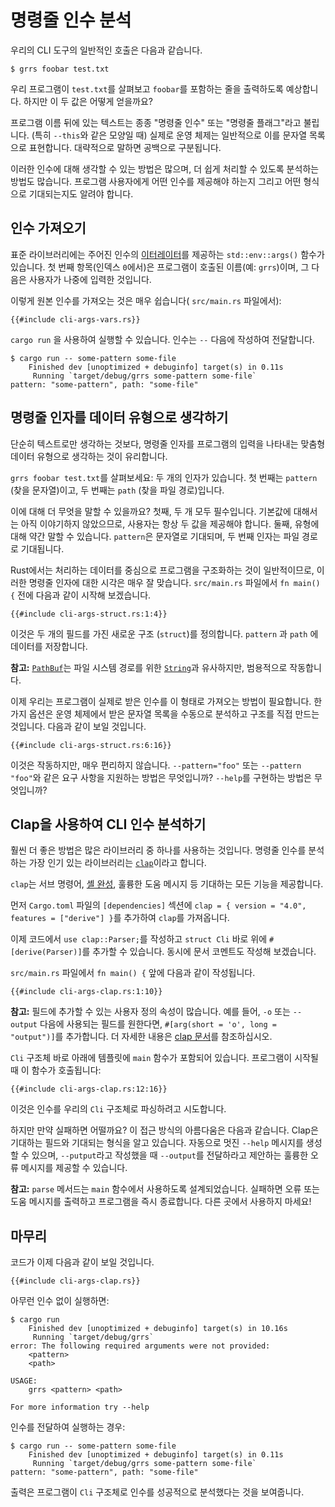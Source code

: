 # 명령줄 인수 분석

우리의 CLI 도구의 일반적인 호출은 다음과 같습니다.

```console
$ grrs foobar test.txt
```

우리 프로그램이 `test.txt`를 살펴보고 `foobar`를 포함하는 줄을 출력하도록 예상합니다.
하지만 이 두 값은 어떻게 얻을까요?

프로그램 이름 뒤에 있는 텍스트는 종종 "명령줄 인수" 또는 "명령줄 플래그"라고 불립니다.
(특히 `--this`와 같은 모양일 때)
실제로 운영 체제는 일반적으로 이를 문자열 목록으로 표현합니다.
대략적으로 말하면 공백으로 구분됩니다.

이러한 인수에 대해 생각할 수 있는 방법은 많으며,
더 쉽게 처리할 수 있도록 분석하는 방법도 많습니다.
프로그램 사용자에게 어떤 인수를 제공해야 하는지
그리고 어떤 형식으로 기대되는지도 알려야 합니다.

## 인수 가져오기

표준 라이브러리에는 주어진 인수의 [이터레이터](https://doc.rust-lang.org/1.39.0/std/iter/index.html)를 제공하는 `std::env::args()` 함수가 있습니다.
첫 번째 항목(인덱스 `0`에서)은 프로그램이 호출된 이름(예: `grrs`)이며,
그 다음은 사용자가 나중에 입력한 것입니다.

[`std::env::args()`]: https://doc.rust-lang.org/1.39.0/std/env/fn.args.html
[이터레이터]: https://doc.rust-lang.org/1.39.0/std/iter/index.html

이렇게 원본 인수를 가져오는 것은 매우 쉽습니다( `src/main.rs` 파일에서):

```rust,ignore
{{#include cli-args-vars.rs}}
```

 `cargo run` 을 사용하여 실행할 수 있습니다.
인수는 `--` 다음에 작성하여 전달합니다.

```console
$ cargo run -- some-pattern some-file
    Finished dev [unoptimized + debuginfo] target(s) in 0.11s
     Running `target/debug/grrs some-pattern some-file`
pattern: "some-pattern", path: "some-file"
```

## 명령줄 인자를 데이터 유형으로 생각하기

단순히 텍스트로만 생각하는 것보다,
명령줄 인자를 프로그램의 입력을 나타내는
맞춤형 데이터 유형으로 생각하는 것이 유리합니다.

`grrs foobar test.txt`를 살펴보세요:
두 개의 인자가 있습니다.
첫 번째는 `pattern` (찾을 문자열)이고,
두 번째는 `path` (찾을 파일 경로)입니다.

이에 대해 더 무엇을 말할 수 있을까요?
첫째, 두 개 모두 필수입니다.
기본값에 대해서는 아직 이야기하지 않았으므로,
사용자는 항상 두 값을 제공해야 합니다.
둘째, 유형에 대해 약간 말할 수 있습니다.
`pattern`은 문자열로 기대되며,
두 번째 인자는 파일 경로로 기대됩니다.

Rust에서는 처리하는 데이터를 중심으로 프로그램을 구조화하는 것이 일반적이므로,
이러한 명령줄 인자에 대한 시각은 매우 잘 맞습니다. `src/main.rs` 파일에서 `fn main() {` 전에 다음과 같이 시작해 보겠습니다.

```rust,ignore
{{#include cli-args-struct.rs:1:4}}
```

이것은 두 개의 필드를 가진 새로운 구조 (`struct`)를 정의합니다. `pattern` 과 `path` 에 데이터를 저장합니다.

[`struct`]: https://doc.rust-lang.org/1.39.0/book/ch05-00-structs.html

<aside>

**참고:**
[`PathBuf`]는 파일 시스템 경로를 위한 [`String`]과 유사하지만, 범용적으로 작동합니다.

[`PathBuf`]: https://doc.rust-lang.org/1.39.0/std/path/struct.PathBuf.html
[`String`]: https://doc.rust-lang.org/1.39.0/std/string/struct.String.html

</aside>

이제 우리는 프로그램이 실제로 받은 인수를 이 형태로 가져오는 방법이 필요합니다.
한 가지 옵션은 운영 체제에서 받은 문자열 목록을 수동으로 분석하고 구조를 직접 만드는 것입니다.
다음과 같이 보일 것입니다.

```rust,ignore
{{#include cli-args-struct.rs:6:16}}
```

이것은 작동하지만, 매우 편리하지 않습니다.
`--pattern="foo"` 또는 `--pattern "foo"`와 같은 요구 사항을 지원하는 방법은 무엇입니까?
`--help`를 구현하는 방법은 무엇입니까?

## Clap을 사용하여 CLI 인수 분석하기

훨씬 더 좋은 방법은 많은 라이브러리 중 하나를 사용하는 것입니다.
명령줄 인수를 분석하는 가장 인기 있는 라이브러리는 [`clap`]이라고 합니다.

`clap`는 서브 명령어, [셸 완성], 훌륭한 도움 메시지 등 기대하는 모든 기능을 제공합니다.

[`clap`]: https://docs.rs/clap/
[셸 완성]: https://docs.rs/clap_complete/

먼저 `Cargo.toml` 파일의 `[dependencies]` 섹션에 `clap = { version = "4.0", features = ["derive"] }`를 추가하여 `clap`를 가져옵니다.

이제 코드에서 `use clap::Parser;`를 작성하고 `struct Cli` 바로 위에 `#[derive(Parser)]`를 추가할 수 있습니다.
동시에 문서 코멘트도 작성해 보겠습니다.

`src/main.rs` 파일에서 `fn main() {` 앞에 다음과 같이 작성됩니다.

```rust,ignore
{{#include cli-args-clap.rs:1:10}}
```

<aside class="node">

**참고:**
필드에 추가할 수 있는 사용자 정의 속성이 많습니다.
예를 들어,
`-o` 또는 `--output` 다음에 사용되는 필드를 원한다면,
`#[arg(short = 'o', long = "output")]`를 추가합니다.
더 자세한 내용은 [clap 문서][`clap` ]를 참조하십시오.

</aside>

`Cli` 구조체 바로 아래에 템플릿에 `main` 함수가 포함되어 있습니다.
프로그램이 시작될 때 이 함수가 호출됩니다:

```rust,ignore
{{#include cli-args-clap.rs:12:16}}
```

이것은 인수를 우리의 `Cli` 구조체로 파싱하려고 시도합니다.

하지만 만약 실패하면 어떨까요?
이 접근 방식의 아름다움은 다음과 같습니다.
Clap은 기대하는 필드와 기대되는 형식을 알고 있습니다.
자동으로 멋진 `--help` 메시지를 생성할 수 있으며,
`--putput`라고 작성했을 때 `--output`를 전달하라고 제안하는 훌륭한 오류 메시지를 제공할 수 있습니다.

<aside class="note">

**참고:**
`parse` 메서드는 `main` 함수에서 사용하도록 설계되었습니다.
실패하면 오류 또는 도움 메시지를 출력하고 프로그램을 즉시 종료합니다.
다른 곳에서 사용하지 마세요!

</aside>

## 마무리

 코드가 이제 다음과 같이 보일 것입니다.

```rust,ignore
{{#include cli-args-clap.rs}}
```

아무런 인수 없이 실행하면:

```console
$ cargo run
    Finished dev [unoptimized + debuginfo] target(s) in 10.16s
     Running `target/debug/grrs`
error: The following required arguments were not provided:
    <pattern>
    <path>

USAGE:
    grrs <pattern> <path>

For more information try --help
```

인수를 전달하여 실행하는 경우:

```console
$ cargo run -- some-pattern some-file
    Finished dev [unoptimized + debuginfo] target(s) in 0.11s
     Running `target/debug/grrs some-pattern some-file`
pattern: "some-pattern", path: "some-file"
```

출력은 프로그램이 `Cli` 구조체로 인수를 성공적으로 분석했다는 것을 보여줍니다.

